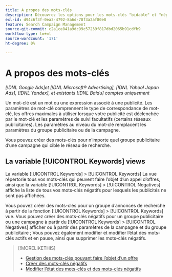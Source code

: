 ```yaml
---
title: A propos des mots-clés
description: Découvrez les options pour les mots-clés "bidable" et "négatif".
exl-id: d94c6f3f-0ea3-4792-8a6d-78f3a2af80e8
feature: Search Campaign Management
source-git-commit: c2a1ce841a9dc99c57239f817dbd2065b91cdfb9
workflow-type: tm+mt
source-wordcount: '171'
ht-degree: 0%

---
```


# A propos des mots-clés

*[!DNL Google Ads]et [!DNL Microsoft® Advertising], [!DNL Yahoo! Japan Ads], [!DNL Yandex], et existants [!DNL Baidu] comptes uniquement*

Un mot-clé est un mot ou une expression associé à une publicité. Les paramètres de mot-clé comprennent le type de correspondance de mot-clé, les offres maximales à utiliser lorsque votre publicité est déclenchée par le mot-clé et les paramètres de suivi facultatifs (certains réseaux publicitaires). Les paramètres au niveau du mot-clé remplacent les paramètres du groupe publicitaire ou de la campagne.

Vous pouvez créer des mots-clés pour n’importe quel groupe publicitaire d’une campagne qui cible le réseau de recherche.

## La variable [!UICONTROL Keywords] views

La variable [!UICONTROL Keywords] > [!UICONTROL Keywords] La vue répertorie tous vos mots-clés qui peuvent faire l’objet d’un appel d’offres, ainsi que la variable [!UICONTROL Keywords] > [!UICONTROL Negatives] affiche la liste de tous vos mots-clés négatifs pour lesquels les publicités ne sont pas affichées.

Vous pouvez créer des mots-clés pour un groupe d’annonces de recherche à partir de la fonction [!UICONTROL Keywords] > [!UICONTROL Keywords] vue. Vous pouvez créer des mots-clés négatifs pour un groupe publicitaire ou une campagne à partir du [!UICONTROL Keywords] > [!UICONTROL Negatives] afficher ou à partir des paramètres de la campagne et du groupe publicitaire ; Vous pouvez également modifier et modifier l’état des mots-clés actifs et en pause, ainsi que supprimer les mots-clés négatifs.

>[!MORELIKETHIS]
>
>* [Gestion des mots-clés pouvant faire l’objet d’un offre](/help/search-social-commerce/campaign-management/campaigns/keyword-manage.md)
>* [Créer des mots-clés négatifs](/help/search-social-commerce/campaign-management/campaigns/keyword-negative-create.md)
>* [Modifier l’état des mots-clés et des mots-clés négatifs](keyword-status-edit.md)
